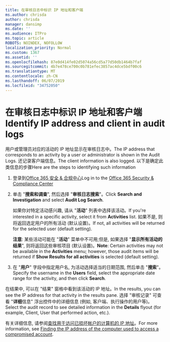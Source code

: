 ```yaml
---
title: 在审核日志中标识 IP 地址和客户端
ms.author: chrisda
author: chrisda
manager: dansimp
ms.date: ''
ms.audience: ITPro
ms.topic: article
ROBOTS: NOINDEX, NOFOLLOW
localization_priority: Normal
ms.custom: 1367
ms.assetid: ''
ms.openlocfilehash: 87e0d414fe02d5074a56cd5a77d50db1464b7faf
ms.sourcegitcommit: 4b7e478ce700c0b781efec3857ac4dce5bdf00c6
ms.translationtype: MT
ms.contentlocale: zh-CN
ms.lasthandoff: 06/07/2019
ms.locfileid: "34752050"
---
```

# <a name="identify-ip-address-and-client-in-audit-logs"></a><span data-ttu-id="1f523-102">在审核日志中标识 IP 地址和客户端</span><span class="sxs-lookup"><span data-stu-id="1f523-102">Identify IP address and client in audit logs</span></span>

<span data-ttu-id="1f523-103">用户或管理员对应的活动的 IP 地址显示在审核日志中。</span><span class="sxs-lookup"><span data-stu-id="1f523-103">The IP address that corresponds to an activity by a user or administrator is shown in the Audit Logs.</span></span> <span data-ttu-id="1f523-104">还记录客户端信息。</span><span class="sxs-lookup"><span data-stu-id="1f523-104">The client information is also logged.</span></span> <span data-ttu-id="1f523-105">以下是确定此类信息的步骤</span><span class="sxs-lookup"><span data-stu-id="1f523-105">Here are the steps to identifying such information</span></span>

1. <span data-ttu-id="1f523-106">登录到[Office 365 安全 & 合规中心](https://protection.office.com/)</span><span class="sxs-lookup"><span data-stu-id="1f523-106">Log in to the [Office 365 Security & Compliance Center](https://protection.office.com/)</span></span>

2. <span data-ttu-id="1f523-107">单击 "**搜索和调查**", 然后选择 "**审核日志搜索**"。</span><span class="sxs-lookup"><span data-stu-id="1f523-107">Click **Search and Investigation** and select **Audit Log Search**.</span></span>

   <span data-ttu-id="1f523-108">如果你对特定活动感兴趣, 请从 "**活动**" 列表中选择该活动。</span><span class="sxs-lookup"><span data-stu-id="1f523-108">If you're interested in a specific activity, select it from **Activities** list.</span></span> <span data-ttu-id="1f523-109">如果不是, 则将返回选定用户的所有活动 (默认设置)。</span><span class="sxs-lookup"><span data-stu-id="1f523-109">If not, all activities will be returned for the selected user (default setting).</span></span>

   <span data-ttu-id="1f523-110">**注意**: 某些活动可能在 "**活动**" 菜单中不可用;但是, 如果选择 "**显示所有活动的结果**", 则将返回这些审核项目 (默认设置)。</span><span class="sxs-lookup"><span data-stu-id="1f523-110">**Note**: Certain activities may not be available in the **Activities** menu; however, those audit items will be returned if **Show Results for all activities** is selected (default setting).</span></span>

3. <span data-ttu-id="1f523-111">在 "**用户**" 字段中指定用户名, 为活动选择适当的日期范围, 然后单击 "**搜索**"。</span><span class="sxs-lookup"><span data-stu-id="1f523-111">Specify the username in the **Users** field, select the appropriate date range for the activity, and then click **Search**.</span></span>

<span data-ttu-id="1f523-112">在结果中, 可以在 "结果" 窗格中看到该活动的 IP 地址。</span><span class="sxs-lookup"><span data-stu-id="1f523-112">In the results, you can see the IP address for that activity in the results pane.</span></span> <span data-ttu-id="1f523-113">选择 "审核记录" 可查看 "**详细**信息" 浮出控件中的详细信息 (例如, 客户端、执行操作的用户等)。</span><span class="sxs-lookup"><span data-stu-id="1f523-113">Select the audit record to see detailed information in the **Details** flyout (for example, Client, User that performed action, etc.).</span></span>

<span data-ttu-id="1f523-114">有关详细信息, 请参阅[查找用于访问已损坏帐户的计算机的 IP 地址](https://docs.microsoft.com/office365/securitycompliance/auditing-troubleshooting-scenarios#finding-the-ip-address-of-the-computer-used-to-access-a-compromised-account)。</span><span class="sxs-lookup"><span data-stu-id="1f523-114">For more information, see [Finding the IP address of the computer used to access a compromised account](https://docs.microsoft.com/office365/securitycompliance/auditing-troubleshooting-scenarios#finding-the-ip-address-of-the-computer-used-to-access-a-compromised-account).</span></span>
